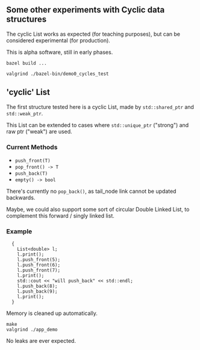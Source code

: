 ## Some other experiments with Cyclic data structures


The cyclic List works as expected (for teaching purposes), but can be considered experimental (for production).

This is alpha software, still in early phases.

`bazel build ...`

`valgrind ./bazel-bin/demo0_cycles_test`

## 'cyclic' List

The first structure tested here is a cyclic List, made by `std::shared_ptr` and `std::weak_ptr`.

This List can be extended to cases where `std::unique_ptr` ("strong") and raw ptr ("weak") are used.

### Current Methods

- `push_front(T)`
- `pop_front() -> T`
- `push_back(T)`
- `empty() -> bool`

There's currently no `pop_back()`, as tail_node link cannot be updated backwards.

Maybe, we could also support some sort of circular Double Linked List, to complement this forward / singly linked list.

### Example

```{.cpp}
  {
    List<double> l;
    l.print();
    l.push_front(5);
    l.push_front(6);
    l.push_front(7);
    l.print();
    std::cout << "will push_back" << std::endl;
    l.push_back(8);
    l.push_back(9);
    l.print();
  }
```

Memory is cleaned up automatically.

```
make
valgrind ./app_demo 
```

No leaks are ever expected.